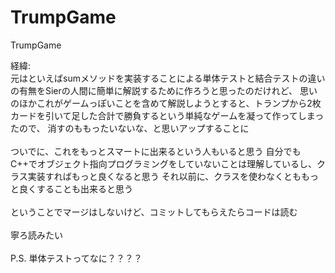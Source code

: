 # TrumpGame
TrumpGame

経緯:<br>
元はといえばsumメソッドを実装することによる単体テストと結合テストの違いの有無をSierの人間に簡単に解説するために作ろうと思ったのだけれど、
思いのほかこれがゲームっぽいことを含めて解説しようとすると、トランプから2枚カードを引いて足した合計で勝負するという単純なゲームを凝って作ってしまったので、
消すのももったいないな、と思いアップすることに
<br><br>
ついでに、これをもっとスマートに出来るという人もいると思う
自分でもC++でオブジェクト指向プログラミングをしていないことは理解しているし、クラス実装すればもっと良くなると思う
それ以前に、クラスを使わなくとももっと良くすることも出来ると思う
<br><br>
ということでマージはしないけど、コミットしてもらえたらコードは読む
<br><br>
寧ろ読みたい
<br><br>
P.S. 単体テストってなに？？？？
